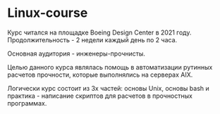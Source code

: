 # Linux-course
Курс читался на площадке Boeing Design Center в 2021 году. Продолжительность - 2 недели каждый день по 2 часа.

Основная аудитория - инженеры-прочнисты. 

Целью данного курса являлась помощь в автоматизации рутинных расчетов прочности, которые выполнялись на серверах AIX.

Логически курс состоит из 3х частей: основы Unix, основы bash и практика - написание скриптов для расчетов в прочностных программах.
